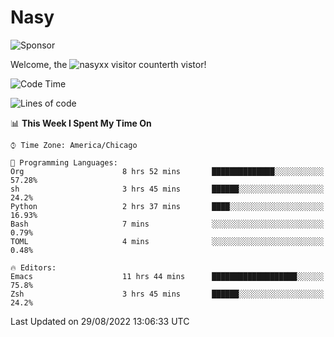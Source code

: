# Nasy

<!--
<p align="center">
<img height="200" src="https://github-readme-stats.vercel.app/api?username=nasyxx&count_private=true&show_icons=true&theme=dracula&include_all_commits=true"/>
<img height="200" src="https://github-readme-stats.vercel.app/api/top-langs/?username=nasyxx&theme=dracula&hide=html,jupyter+notebook&count_private=true&show_icons=true"/>
</p>

  
----------------
-->

![Sponsor](https://img.shields.io/static/v1.svg?label=Sponsor&message=%E2%9D%A4&logo=GitHub&style=flat&color=pink)
 
Welcome, the ![nasyxx visitor counter](https://count.getloli.com/get/@nasyxx?theme=rule34)th vistor!
 
<!--START_SECTION:waka-->
![Code Time](http://img.shields.io/badge/Code%20Time-2%2C583%20hrs%2021%20mins-blue)

![Lines of code](https://img.shields.io/badge/From%20Hello%20World%20I%27ve%20Written-5%20Million%20lines%20of%20code-blue)

📊 **This Week I Spent My Time On** 

```text
⌚︎ Time Zone: America/Chicago

💬 Programming Languages: 
Org                      8 hrs 52 mins       ██████████████░░░░░░░░░░░   57.28% 
sh                       3 hrs 45 mins       ██████░░░░░░░░░░░░░░░░░░░   24.2% 
Python                   2 hrs 37 mins       ████░░░░░░░░░░░░░░░░░░░░░   16.93% 
Bash                     7 mins              ░░░░░░░░░░░░░░░░░░░░░░░░░   0.79% 
TOML                     4 mins              ░░░░░░░░░░░░░░░░░░░░░░░░░   0.48%

🔥 Editors: 
Emacs                    11 hrs 44 mins      ███████████████████░░░░░░   75.8% 
Zsh                      3 hrs 45 mins       ██████░░░░░░░░░░░░░░░░░░░   24.2%

```


 Last Updated on 29/08/2022 13:06:33 UTC
<!--END_SECTION:waka-->

<!-- ![visitors](https://visitor-badge.laobi.icu/badge?page_id=nasyxx.nasyxx) -->
